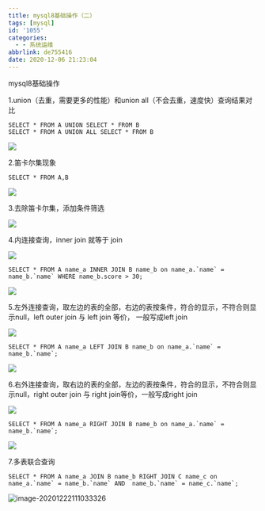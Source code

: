 ```yaml
---
title: mysql8基础操作（二）
tags: [mysql]
id: '1055'
categories:
  - - 系统运维
abbrlink: de755416
date: 2020-12-06 21:23:04
---
```


mysql8基础操作

1.union（去重，需要更多的性能）和union all（不会去重，速度快）查询结果对比

```
SELECT * FROM A UNION SELECT * FROM B
SELECT * FROM A UNION ALL SELECT * FROM B
```

![](https://gitee.com/wittzhang/pic332b/raw/master/img//20201218160149.png)

2.笛卡尔集现象

```
SELECT * FROM A,B
```

![](https://gitee.com/wittzhang/pic332b/raw/master/img//20201218162628.png)

3.去除笛卡尔集，添加条件筛选

![](https://gitee.com/wittzhang/pic332b/raw/master/img//20201222101509.png)

4.内连接查询，inner join 就等于 join

![](https://gitee.com/wittzhang/pic332b/raw/master/img//img_innerjoin.gif)

```
SELECT * FROM A name_a INNER JOIN B name_b on name_a.`name` = name_b.`name` WHERE name_b.score > 30;
```

![](https://gitee.com/wittzhang/pic332b/raw/master/img//20201222104349.png)

5.左外连接查询，取左边的表的全部，右边的表按条件，符合的显示，不符合则显示null，left outer join 与 left join 等价， 一般写成left join

![](https://gitee.com/wittzhang/pic332b/raw/master/img//1074709-20171229170434726-2010021622.png)

```
SELECT * FROM A name_a LEFT JOIN B name_b on name_a.`name` = name_b.`name`;
```

![](https://gitee.com/wittzhang/pic332b/raw/master/img//20201222105222.png)

6.右外连接查询，取右边的表的全部，左边的表按条件，符合的显示，不符合则显示null，right outer join 与 right join等价，一般写成right join

![](https://gitee.com/wittzhang/pic332b/raw/master/img//1074709-20171229171503867-2027149651.png)

```
SELECT * FROM A name_a RIGHT JOIN B name_b on name_a.`name` = name_b.`name`;
```

![](https://gitee.com/wittzhang/pic332b/raw/master/img//20201222105728.png)

7.多表联合查询

```
SELECT * FROM A name_a JOIN B name_b RIGHT JOIN C name_c on name_a.`name` = name_b.`name` AND  name_b.`name` = name_c.`name`;
```

![image-20201222111033326](https://gitee.com/wittzhang/pic332b/raw/master/img//image-20201222111033326.png)
